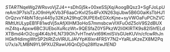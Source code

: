 $START$NqeWg2WRsvoVjZJ4++sDhGj5k+00xeSSjXq/AoogBQsz3+SgFJoLpUreAm3P7slsTzJO9nHyKVb3F6aaCrKvI25s4FvXN263qiJbw5B6G0aiKsTbHJ1OrQzvxY4bNTdcyi445y32KzA29hqC9UPE6xEGXcKjne+syVWOaFuPChZVCRMtUtULypEB1F81wdVj5xAfjXlHM3oHoS7mmsbcwVIXFuOdZ5oV9S2dBUXmZ4tq+Apxw6BC3UEboXuRczWt+9QESfaZ0Y5PkzW2li0KIRTK9s82l5hfELdXTBmd4rOi2cgj4K4b/HLN739Oh7vHTneVxt69KmISVsGUeKUVn/cfcwRhJnHGkfHdimgWtrSP2tiRtZoVIRULJAVYpK6Ixr4FRSY7N2+YaRLsKzeZX8M2PqU7x/a7LMBN9YL9PXUZRawU6QnDjOq28lfIzwJf$END$